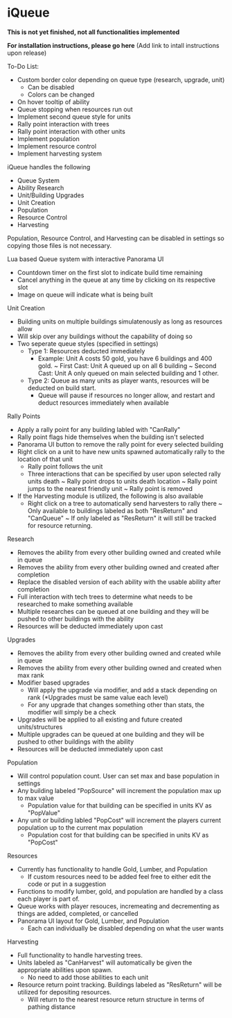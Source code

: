 # iQueue

**This is not yet finished, not all functionalities implemented**

**For installation instructions, please go here** (Add link to intall instructions upon release)

To-Do List:
- Custom border color depending on queue type (research, upgrade, unit)
  * Can be disabled
  * Colors can be changed
- On hover tooltip of ability
- Queue stopping when resources run out
- Implement second queue style for units
- Rally point interaction with trees
- Rally point interaction with other units
- Implement population
- Implement resource control
- Implement harvesting system

iQueue handles the following 
- Queue System
- Ability Research
- Unit/Building Upgrades
- Unit Creation
- Population
- Resource Control
- Harvesting

Population, Resource Control, and Harvesting can be disabled in settings so copying those files is not necessary.

Lua based Queue system with interactive Panorama UI
- Countdown timer on the first slot to indicate build time remaining
- Cancel anything in the queue at any time by clicking on its respective slot
- Image on queue will indicate what is being built

Unit Creation
- Building units on multiple buildings simulatenously as long as resources allow
- Will skip over any buildings without the capability of doing so
- Two seperate queue styles (specified in settings)
  * Type 1: Resources deducted immediately
    - Example: Unit A costs 50 gold, you have 6 buildings and 400 gold.
      ~ First Cast: Unit A queued up on all 6 building
      ~ Second Cast: Unit A only queued on main selected building and 1 other.
  * Type 2: Queue as many units as player wants, resources will be deducted on build start.
    - Queue will pause if resources no longer allow, and restart and deduct resources immediately when available

Rally Points
- Apply a rally point for any building labled with "CanRally"
- Rally point flags hide themselves when the building isn't selected
- Panorama UI button to remove the rally point for every selected building
- Right click on a unit to have new units spawned automatically rally to the location of that unit
  * Rally point follows the unit
  * Three interactions that can be specified by user upon selected rally units death
    ~ Rally point drops to units death location
    ~ Rally point jumps to the nearest friendly unit
    ~ Rally point is removed
- If the Harvesting module is utilized, the following is also available
  * Right click on a tree to automatically send harvesters to rally there
    ~ Only available to buildings labeled as both "ResReturn" and "CanQueue"
    ~ If only labeled as "ResReturn" it will still be tracked for resource returning.

Research
- Removes the ability from every other building owned and created while in queue
- Removes the ability from every other building owned and created after completion
- Replace the disabled version of each ability with the usable ability after completion
- Full interaction with tech trees to determine what needs to be researched to make something available
- Multiple researches can be queued at one building and they will be pushed to other buildings with the ability
- Resources will be deducted immediately upon cast

Upgrades
- Removes the ability from every other building owned and created while in queue
- Removes the ability from every other building owned and created when max rank
- Modifier based upgrades
  * Will apply the upgrade via modifier, and add a stack depending on rank (*Upgrades must be same value each level)
  * For any upgrade that changes something other than stats, the modifier will simply be a check
- Upgrades will be applied to all existing and future created units/structures
- Multiple upgrades can be queued at one building and they will be pushed to other buildings with the ability
- Resources will be deducted immediately upon cast

Population
- Will control population count. User can set max and base population in settings
- Any building labeled "PopSource" will increment the population max up to max value
  * Population value for that building can be specified in units KV as "PopValue"
- Any unit or building labled "PopCost" will increment the players current population up to the current max population
  * Population cost for that building can be specified in units KV as "PopCost"

Resources
- Currently has functionality to handle Gold, Lumber, and Population
  * If custom resources need to be added feel free to either edit the code or put in a suggestion
- Functions to modify lumber, gold, and population are handled by a class each player is part of.
- Queue works with player resouces, incremeating and decrementing as things are added, completed, or cancelled
- Panorama UI layout for Gold, Lumber, and Population
  * Each can individually be disabled depending on what the user wants

Harvesting
- Full functionality to handle harvesting trees. 
- Units labeled as "CanHarvest" will automatically be given the appropriate abilities upon spawn.
  * No need to add those abilities to each unit
- Resource return point tracking. Buildings labeled as "ResReturn" will be utilized for depositing resources.
  * Will return to the nearest resource return structure in terms of pathing distance
